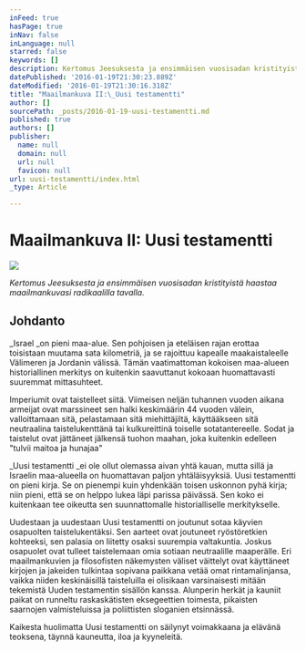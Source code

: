 ```yaml
---
inFeed: true
hasPage: true
inNav: false
inLanguage: null
starred: false
keywords: []
description: Kertomus Jeesuksesta ja ensimmäisen vuosisadan kristityistä
datePublished: '2016-01-19T21:30:23.889Z'
dateModified: '2016-01-19T21:30:16.318Z'
title: "Maailmankuva II:\_Uusi testamentti"
author: []
sourcePath: _posts/2016-01-19-uusi-testamentti.md
published: true
authors: []
publisher:
  name: null
  domain: null
  url: null
  favicon: null
url: uusi-testamentti/index.html
_type: Article

---
```

# Maailmankuva II: Uusi testamentti
![](https://the-grid-user-content.s3-us-west-2.amazonaws.com/14e01c7f-24f5-46c2-a8d9-66a49401403b.jpg)

_Kertomus Jeesuksesta ja ensimmäisen vuosisadan kristityistä haastaa maailmankuvasi radikaalilla tavalla._

## Johdanto

_Israel _on pieni maa-alue. Sen pohjoisen ja eteläisen rajan erottaa toisistaan muutama sata kilometriä, ja se rajoittuu kapealle maakaistaleelle Välimeren ja Jordanin välissä. Tämän vaatimattoman kokoisen maa-alueen historiallinen merkitys on kuitenkin saavuttanut kokoaan huomattavasti suuremmat mittasuhteet.

Imperiumit ovat taistelleet siitä. Viimeisen neljän tuhannen vuoden aikana armeijat ovat marssineet sen halki keskimäärin 44 vuoden välein, valloittamaan sitä, pelastamaan sitä miehittäjiltä, käyttääkseen sitä neutraalina taistelukenttänä tai kulkureittinä toiselle sotatantereelle. Sodat ja taistelut ovat jättäneet jälkensä tuohon maahan, joka kuitenkin edelleen "tulvii maitoa ja hunajaa" 

_Uusi testamentti _ei ole ollut olemassa aivan yhtä kauan, mutta sillä ja Israelin maa-alueella on huomattavan paljon yhtäläisyyksiä. Uusi testamentti on pieni kirja. Se on pienempi kuin yhdenkään toisen uskonnon pyhä kirja; niin pieni, että se on helppo lukea läpi parissa päivässä. Sen koko ei kuitenkaan tee oikeutta sen suunnattomalle historialliselle merkitykselle.

Uudestaan ja uudestaan Uusi testamentti on joutunut sotaa käyvien osapuolten taistelukentäksi. Sen aarteet ovat joutuneet ryöstöretkien kohteeksi, sen palasia on liitetty osaksi suurempia valtakuntia. Joskus osapuolet ovat tulleet taistelemaan omia sotiaan neutraalille maaperälle. Eri maailmankuvien ja filosofisten näkemysten väliset väittelyt ovat käyttäneet kirjojen ja jakeiden tulkintaa sopivana paikkana vetää omat rintamalinjansa, vaikka niiden keskinäisillä taisteluilla ei olisikaan varsinaisesti mitään tekemistä Uuden testamentin sisällön kanssa. Alunperin herkät ja kauniit paikat on runneltu raskaskätisten eksegeettien toimesta, pikaisten saarnojen valmisteluissa ja poliittisten sloganien etsinnässä.

Kaikesta huolimatta Uusi testamentti on säilynyt voimakkaana ja elävänä teoksena, täynnä kauneutta, iloa ja kyyneleitä.